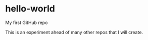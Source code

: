 # hello-world
My first GitHub repo

This is an experiment ahead of many other repos that I will create.

